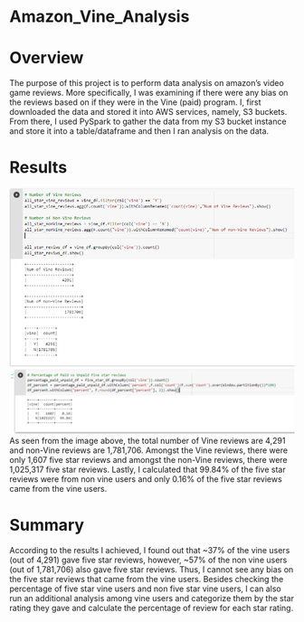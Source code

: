 # Amazon_Vine_Analysis
# Overview
The purpose of this project is to perform data analysis on amazon’s video game reviews. More specifically, I was examining if there were any bias on the reviews based on if they were in  the Vine (paid) program. I, first downloaded the data and stored it into AWS services, namely, S3 buckets. From there, I used PySpark to gather the data from my S3 bucket instance and store it into a table/dataframe and then I ran analysis on the data.

# Results
![Results_Img1](/Resources/VineReviews.PNG)
![Results_Img2](/Resources/FiveStarVineReviews.PNG)
As seen from the image above, the total number of Vine reviews are 4,291 and non-Vine reviews are 1,781,706. Amongst the Vine reviews, there were only 1,607 five star reviews and amongst the non-Vine reviews, there were 1,025,317 five star reviews. Lastly, I calculated that 99.84% of the five star reviews were from non vine users and only 0.16% of the five star reviews came from the vine users.

# Summary
According to the results I achieved, I found out that ~37% of the vine users (out of 4,291) gave five star reviews, however, ~57% of the non vine users (out of 1,781,706) also gave five star reviews. Thus, I cannot see any bias on the five star reviews that came from the vine users. 
Besides checking the percentage of five star vine users and non five star vine users, I can also run an additional analysis among vine users and categorize them by the star rating they gave and calculate the percentage of review for each star rating.
